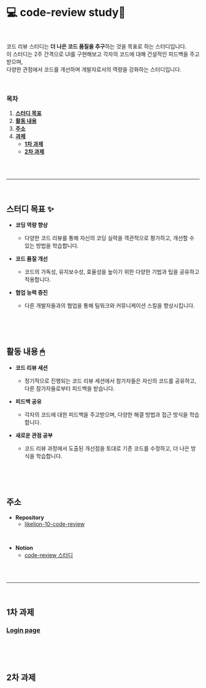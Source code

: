 # 💻 code-review study🥊

<br/>

코드 리뷰 스터디는 **더 나은 코드 품질을 추구**하는 것을 목표로 하는 스터디입니다. <br/>
이 스터디는 2주 간격으로 UI를 구현해보고 각자의 코드에 대해 건설적인 피드백을 주고 받으며, <br/> 다양한 관점에서 코드를 개선하며 개발자로서의 역량을 강화하는 스터디입니다.

<br/>

### 목차
1. [**스터디 목표**](#스터디-목표-)
2. [**활동 내용**](#활동-내용-)
3. [**주소**](#주소)
4. [**과제**](#1차-과제)
   - [**1차 과제**](#1차-과제)
   - [**2차 과제**](#2차-과제)

<br/><br/>

---

<br/>

## 스터디 목표 ✨
- **코딩 역량 향상**
  
  - 다양한 코드 리뷰를 통해 자신의 코딩 실력을 객관적으로 평가하고, 개선할 수 있는 방법을 학습합니다.
  
- **코드 품질 개선**
  
  - 코드의 가독성, 유지보수성, 효율성을 높이기 위한 다양한 기법과 팁을 공유하고 적용합니다.
  
- **협업 능력 증진**

  - 다른 개발자들과의 협업을 통해 팀워크와 커뮤니케이션 스킬을 향상시킵니다.

<br/><br/><br/>

## 활동 내용 🖱
- **코드 리뷰 세션**
  - 정기적으로 진행되는 코드 리뷰 세션에서 참가자들은 자신의 코드를 공유하고, 다른 참가자들로부터 피드백을 받습니다.
    
- **피드백 공유**
    - 각자의 코드에 대한 피드백을 주고받으며, 다양한 해결 방법과 접근 방식을 학습합니다.
      
- **새로운 관점 공부**
  - 코드 리뷰 과정에서 도출된 개선점을 토대로 기존 코드를 수정하고, 더 나은 방식을 학습합니다.

<br/><br/><br/>

## 주소
- **Repository**
  - [likelion-10-code-review](https://github.com/likelion-10-code-review)

<br/>

- **Notion**
  - [code-review 스터디](https://www.notion.so/49cb271169f94051866d90c860d68213)

<br/><br/>

---

<br/>

## 1차 과제

### [Login page](https://github.com/kwonboryong/codeReview-study/tree/main/Code-Review-Study/login)


<br/><br/><br/>

## 2차 과제


<br/><br/>


